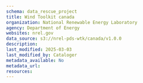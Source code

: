 ```yaml
---
schema: data_rescue_project 
title: Wind Toolkit canada
organization: National Renewable Energy Laboratory
agency: Department of Energy
websites: nrel.gov
data_source: s3://nrel-pds-wtk/canada/v1.0.0
description: 
last_modified: 2025-03-03
last_modified_by: Cataloger
metadata_available: No
metadata_url: 
resources:
---
```

